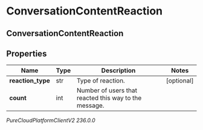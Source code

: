 # ConversationContentReaction

## ConversationContentReaction

## Properties

|Name | Type | Description | Notes|
|------------ | ------------- | ------------- | -------------|
| **reaction_type** | str | Type of reaction. | [optional] |
| **count** | int | Number of users that reacted this way to the message. | |



_PureCloudPlatformClientV2 236.0.0_
